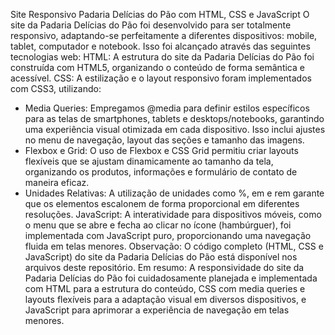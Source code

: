 
Site Responsivo Padaria Delícias do Pão com HTML, CSS e JavaScript
O site da Padaria Delícias do Pão foi desenvolvido para ser totalmente responsivo, adaptando-se perfeitamente a diferentes dispositivos: mobile, tablet, computador e notebook. Isso foi alcançado através das seguintes tecnologias web:
HTML: A estrutura do site da Padaria Delícias do Pão foi construída com HTML5, organizando o conteúdo de forma semântica e acessível.
CSS: A estilização e o layout responsivo foram implementados com CSS3, utilizando:
 * Media Queries: Empregamos @media para definir estilos específicos para as telas de smartphones, tablets e desktops/notebooks, garantindo uma experiência visual otimizada em cada dispositivo. Isso inclui ajustes no menu de navegação, layout das seções e tamanho das imagens.
 * Flexbox e Grid: O uso de Flexbox e CSS Grid permitiu criar layouts flexíveis que se ajustam dinamicamente ao tamanho da tela, organizando os produtos, informações e formulário de contato de maneira eficaz.
 * Unidades Relativas: A utilização de unidades como %, em e rem garante que os elementos escalonem de forma proporcional em diferentes resoluções.
JavaScript: A interatividade para dispositivos móveis, como o menu que se abre e fecha ao clicar no ícone (hambúrguer), foi implementada com JavaScript puro, proporcionando uma navegação fluida em telas menores.
Observação: O código completo (HTML, CSS e JavaScript) do site da Padaria Delícias do Pão está disponível nos arquivos deste repositório.
Em resumo: A responsividade do site da Padaria Delícias do Pão foi cuidadosamente planejada e implementada com HTML para a estrutura do conteúdo, CSS com media queries e layouts flexíveis para a adaptação visual em diversos dispositivos, e JavaScript para aprimorar a experiência de navegação em telas menores.
